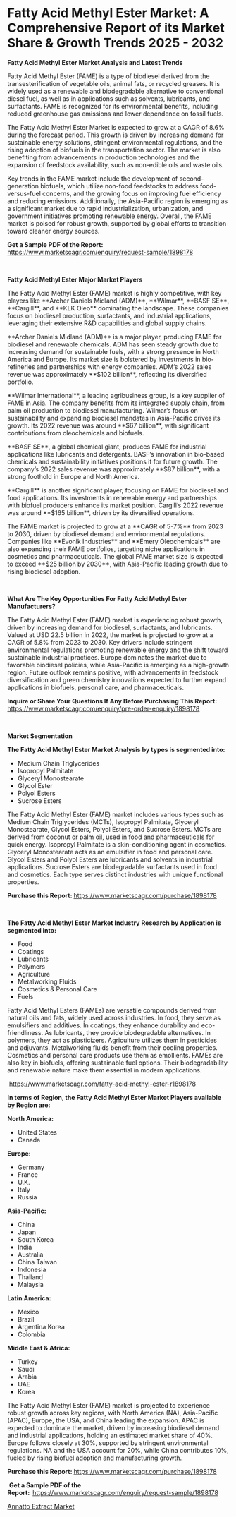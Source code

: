 <p><h1>Fatty Acid Methyl Ester Market: A Comprehensive Report of its Market Share & Growth Trends 2025 - 2032</h1></p><p><strong>Fatty Acid Methyl Ester Market Analysis and Latest Trends</strong></p>
<p><p>Fatty Acid Methyl Ester (FAME) is a type of biodiesel derived from the transesterification of vegetable oils, animal fats, or recycled greases. It is widely used as a renewable and biodegradable alternative to conventional diesel fuel, as well as in applications such as solvents, lubricants, and surfactants. FAME is recognized for its environmental benefits, including reduced greenhouse gas emissions and lower dependence on fossil fuels.</p><p>The Fatty Acid Methyl Ester Market is expected to grow at a CAGR of 8.6% during the forecast period. This growth is driven by increasing demand for sustainable energy solutions, stringent environmental regulations, and the rising adoption of biofuels in the transportation sector. The market is also benefiting from advancements in production technologies and the expansion of feedstock availability, such as non-edible oils and waste oils.</p><p>Key trends in the FAME market include the development of second-generation biofuels, which utilize non-food feedstocks to address food-versus-fuel concerns, and the growing focus on improving fuel efficiency and reducing emissions. Additionally, the Asia-Pacific region is emerging as a significant market due to rapid industrialization, urbanization, and government initiatives promoting renewable energy. Overall, the FAME market is poised for robust growth, supported by global efforts to transition toward cleaner energy sources.</p></p>
<p><strong>Get a Sample PDF of the Report:&nbsp;</strong> <a href="https://www.marketscagr.com/enquiry/request-sample/1898178?utm_campaign=1789&utm_medium=2&utm_source=Github&utm_content=ia&utm_term=24012025&utm_id=fatty-acid-methyl-ester">https://www.marketscagr.com/enquiry/request-sample/1898178</a></p>
<p>&nbsp;</p>
<p><strong>Fatty Acid Methyl Ester Major Market Players</strong></p>
<p><p>The Fatty Acid Methyl Ester (FAME) market is highly competitive, with key players like **Archer Daniels Midland (ADM)**, **Wilmar**, **BASF SE**, **Cargill**, and **KLK Oleo** dominating the landscape. These companies focus on biodiesel production, surfactants, and industrial applications, leveraging their extensive R&D capabilities and global supply chains.</p><p>**Archer Daniels Midland (ADM)** is a major player, producing FAME for biodiesel and renewable chemicals. ADM has seen steady growth due to increasing demand for sustainable fuels, with a strong presence in North America and Europe. Its market size is bolstered by investments in bio-refineries and partnerships with energy companies. ADM’s 2022 sales revenue was approximately **$102 billion**, reflecting its diversified portfolio.</p><p>**Wilmar International**, a leading agribusiness group, is a key supplier of FAME in Asia. The company benefits from its integrated supply chain, from palm oil production to biodiesel manufacturing. Wilmar’s focus on sustainability and expanding biodiesel mandates in Asia-Pacific drives its growth. Its 2022 revenue was around **$67 billion**, with significant contributions from oleochemicals and biofuels.</p><p>**BASF SE**, a global chemical giant, produces FAME for industrial applications like lubricants and detergents. BASF’s innovation in bio-based chemicals and sustainability initiatives positions it for future growth. The company’s 2022 sales revenue was approximately **$87 billion**, with a strong foothold in Europe and North America.</p><p>**Cargill** is another significant player, focusing on FAME for biodiesel and food applications. Its investments in renewable energy and partnerships with biofuel producers enhance its market position. Cargill’s 2022 revenue was around **$165 billion**, driven by its diversified operations.</p><p>The FAME market is projected to grow at a **CAGR of 5-7%** from 2023 to 2030, driven by biodiesel demand and environmental regulations. Companies like **Evonik Industries** and **Emery Oleochemicals** are also expanding their FAME portfolios, targeting niche applications in cosmetics and pharmaceuticals. The global FAME market size is expected to exceed **$25 billion by 2030**, with Asia-Pacific leading growth due to rising biodiesel adoption.</p></p>
<p>&nbsp;</p>
<p><strong>What Are The Key Opportunities For Fatty Acid Methyl Ester Manufacturers?</strong></p>
<p><p>The Fatty Acid Methyl Ester (FAME) market is experiencing robust growth, driven by increasing demand for biodiesel, surfactants, and lubricants. Valued at USD 22.5 billion in 2022, the market is projected to grow at a CAGR of 5.8% from 2023 to 2030. Key drivers include stringent environmental regulations promoting renewable energy and the shift toward sustainable industrial practices. Europe dominates the market due to favorable biodiesel policies, while Asia-Pacific is emerging as a high-growth region. Future outlook remains positive, with advancements in feedstock diversification and green chemistry innovations expected to further expand applications in biofuels, personal care, and pharmaceuticals.</p></p>
<p><strong>Inquire or Share Your Questions If Any Before Purchasing This Report:</strong> <a href="https://www.marketscagr.com/enquiry/pre-order-enquiry/1898178?utm_campaign=1789&utm_medium=2&utm_source=Github&utm_content=ia&utm_term=24012025&utm_id=fatty-acid-methyl-ester">https://www.marketscagr.com/enquiry/pre-order-enquiry/1898178</a></p>
<p>&nbsp;</p>
<p><strong>Market Segmentation</strong></p>
<p><strong>The Fatty Acid Methyl Ester Market Analysis by types is segmented into:</strong></p>
<p><ul><li>Medium Chain Triglycerides</li><li>Isopropyl Palmitate</li><li>Glyceryl Monostearate</li><li>Glycol Ester</li><li>Polyol Esters</li><li>Sucrose Esters</li></ul></p>
<p><p>The Fatty Acid Methyl Ester (FAME) market includes various types such as Medium Chain Triglycerides (MCTs), Isopropyl Palmitate, Glyceryl Monostearate, Glycol Esters, Polyol Esters, and Sucrose Esters. MCTs are derived from coconut or palm oil, used in food and pharmaceuticals for quick energy. Isopropyl Palmitate is a skin-conditioning agent in cosmetics. Glyceryl Monostearate acts as an emulsifier in food and personal care. Glycol Esters and Polyol Esters are lubricants and solvents in industrial applications. Sucrose Esters are biodegradable surfactants used in food and cosmetics. Each type serves distinct industries with unique functional properties.</p></p>
<p><strong>Purchase this Report:&nbsp;</strong><a href="https://www.marketscagr.com/purchase/1898178?utm_campaign=1789&utm_medium=2&utm_source=Github&utm_content=ia&utm_term=24012025&utm_id=fatty-acid-methyl-ester">https://www.marketscagr.com/purchase/1898178</a></p>
<p>&nbsp;</p>
<p><strong>The Fatty Acid Methyl Ester Market Industry Research by Application is segmented into:</strong></p>
<p><ul><li>Food</li><li>Coatings</li><li>Lubricants</li><li>Polymers</li><li>Agriculture</li><li>Metalworking Fluids</li><li>Cosmetics & Personal Care</li><li>Fuels</li></ul></p>
<p><p>Fatty Acid Methyl Esters (FAMEs) are versatile compounds derived from natural oils and fats, widely used across industries. In food, they serve as emulsifiers and additives. In coatings, they enhance durability and eco-friendliness. As lubricants, they provide biodegradable alternatives. In polymers, they act as plasticizers. Agriculture utilizes them in pesticides and adjuvants. Metalworking fluids benefit from their cooling properties. Cosmetics and personal care products use them as emollients. FAMEs are also key in biofuels, offering sustainable fuel options. Their biodegradability and renewable nature make them essential in modern applications.</p></p>
<p><a href="https://www.marketscagr.com/fatty-acid-methyl-ester-r1898178?utm_campaign=1789&utm_medium=2&utm_source=Github&utm_content=ia&utm_term=24012025&utm_id=fatty-acid-methyl-ester">&nbsp;https://www.marketscagr.com/fatty-acid-methyl-ester-r1898178</a></p>
<p><strong>In terms of Region, the Fatty Acid Methyl Ester Market Players available by Region are:</strong></p>
<p>
    <p> <strong> North America: </strong>
        <ul>
            <li>United States</li>
            <li>Canada</li>
        </ul>
        </p> 
    <p> <strong> Europe: </strong>
        <ul>
            <li>Germany</li>
            <li>France</li>
            <li>U.K.</li>
            <li>Italy</li>
            <li>Russia</li>
        </ul>
        </p> 
    <p> <strong> Asia-Pacific: </strong>
        <ul>
            <li>China</li>
            <li>Japan</li>
            <li>South Korea</li>
            <li>India</li>
            <li>Australia</li>
            <li>China Taiwan</li>
            <li>Indonesia</li>
            <li>Thailand</li>
            <li>Malaysia</li>
        </ul>
        </p> 
    <p> <strong> Latin America: </strong>
        <ul>
            <li>Mexico</li>
            <li>Brazil</li>
            <li>Argentina Korea</li>
            <li>Colombia</li>
        </ul>
        </p> 
    <p> <strong> Middle East & Africa: </strong>
        <ul>
            <li>Turkey</li>
            <li>Saudi</li>
            <li>Arabia</li>
            <li>UAE</li>
            <li>Korea</li>
        </ul>
    </p>
    </p>
<p><p>The Fatty Acid Methyl Ester (FAME) market is projected to experience robust growth across key regions, with North America (NA), Asia-Pacific (APAC), Europe, the USA, and China leading the expansion. APAC is expected to dominate the market, driven by increasing biodiesel demand and industrial applications, holding an estimated market share of 40%. Europe follows closely at 30%, supported by stringent environmental regulations. NA and the USA account for 20%, while China contributes 10%, fueled by rising biofuel adoption and manufacturing growth.</p></p>
<p><strong>Purchase this Report: </strong><a href="https://www.marketscagr.com/purchase/1898178?utm_campaign=1789&utm_medium=2&utm_source=Github&utm_content=ia&utm_term=24012025&utm_id=fatty-acid-methyl-ester">https://www.marketscagr.com/purchase/1898178</a></p>
<p>&nbsp;<strong>Get a Sample PDF of the Report:&nbsp;&nbsp;</strong><a href="https://www.marketscagr.com/enquiry/request-sample/1898178?utm_campaign=1789&utm_medium=2&utm_source=Github&utm_content=ia&utm_term=24012025&utm_id=fatty-acid-methyl-ester">https://www.marketscagr.com/enquiry/request-sample/1898178</a></p>
<p><strong></strong></p>
<p><p><a href="https://github.com/mookiesville/Market-Research-Report-List-1/blob/main/annatto-extract-market.md?utm_campaign=1789&utm_medium=2&utm_source=Github&utm_content=ia&utm_term=24012025&utm_id=fatty-acid-methyl-ester">Annatto Extract Market</a></p></p>